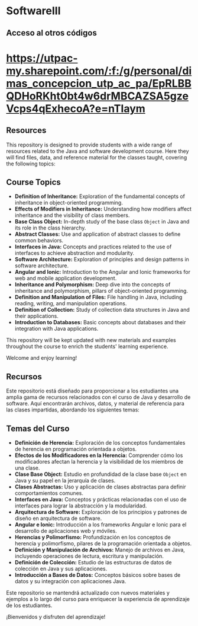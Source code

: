 # SoftwareIII

## Acceso al otros códigos

# https://utpac-my.sharepoint.com/:f:/g/personal/dimas_concepcion_utp_ac_pa/EpRLBBQDHoRKht0bt4w6drMBCAZSA5gzeVcps4qExhecoA?e=nTIaym



## Resources

This repository is designed to provide students with a wide range of resources related to the Java and software development course. Here they will find files, data, and reference material for the classes taught, covering the following topics:

## Course Topics

- **Definition of Inheritance:** Exploration of the fundamental concepts of inheritance in object-oriented programming.
- **Effects of Modifiers in Inheritance:** Understanding how modifiers affect inheritance and the visibility of class members.
- **Base Class Object:** In-depth study of the base class `Object` in Java and its role in the class hierarchy.
- **Abstract Classes:** Use and application of abstract classes to define common behaviors.
- **Interfaces in Java:** Concepts and practices related to the use of interfaces to achieve abstraction and modularity.
- **Software Architecture:** Exploration of principles and design patterns in software architecture.
- **Angular and Ionic:** Introduction to the Angular and Ionic frameworks for web and mobile application development.
- **Inheritance and Polymorphism:** Deep dive into the concepts of inheritance and polymorphism, pillars of object-oriented programming.
- **Definition and Manipulation of Files:** File handling in Java, including reading, writing, and manipulation operations.
- **Definition of Collection:** Study of collection data structures in Java and their applications.
- **Introduction to Databases:** Basic concepts about databases and their integration with Java applications.

This repository will be kept updated with new materials and examples throughout the course to enrich the students' learning experience.


Welcome and enjoy learning!


## Recursos

Este repositorio está diseñado para proporcionar a los estudiantes una amplia gama de recursos relacionados con el curso de Java y desarrollo de software. Aquí encontrarán archivos, datos, y material de referencia para las clases impartidas, abordando los siguientes temas:

## Temas del Curso

- **Definición de Herencia:** Exploración de los conceptos fundamentales de herencia en programación orientada a objetos.
- **Efectos de los Modificadores en la Herencia:** Comprender cómo los modificadores afectan la herencia y la visibilidad de los miembros de una clase.
- **Clase Base Object:** Estudio en profundidad de la clase base `Object` en Java y su papel en la jerarquía de clases.
- **Clases Abstractas:** Uso y aplicación de clases abstractas para definir comportamientos comunes.
- **Interfaces en Java:** Conceptos y prácticas relacionadas con el uso de interfaces para lograr la abstracción y la modularidad.
- **Arquitectura de Software:** Exploración de los principios y patrones de diseño en arquitectura de software.
- **Angular e Ionic:** Introducción a los frameworks Angular e Ionic para el desarrollo de aplicaciones web y móviles.
- **Herencias y Polimorfismo:** Profundización en los conceptos de herencia y polimorfismo, pilares de la programación orientada a objetos.
- **Definición y Manipulación de Archivos:** Manejo de archivos en Java, incluyendo operaciones de lectura, escritura y manipulación.
- **Definición de Colección:** Estudio de las estructuras de datos de colección en Java y sus aplicaciones.
- **Introducción a Bases de Datos:** Conceptos básicos sobre bases de datos y su integración con aplicaciones Java.

Este repositorio se mantendrá actualizado con nuevos materiales y ejemplos a lo largo del curso para enriquecer la experiencia de aprendizaje de los estudiantes.


¡Bienvenidos y disfruten del aprendizaje!
